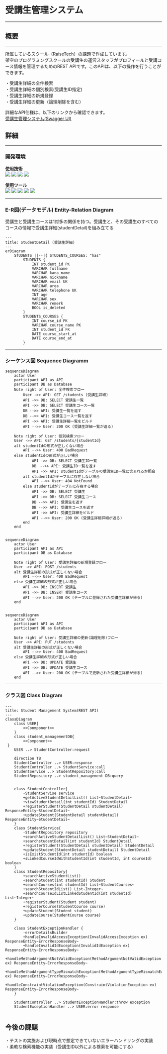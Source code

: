 
# 受講生管理システム

***

## 概要

---
所属しているスクール（RaiseTech）の課題で作成しています。  
架空のプログラミングスクールの受講生の運営スタッフがプロフィールと受講コース情報を管理するためのREST APIです。このAPIは、以下の操作を行うことができます。

・受講生詳細の全件検索  
・受講生詳細の個別検索(受講生ID指定)  
・受講生詳細の新規登録  
・受講生詳細の更新（論理削除を含む）

詳細なAPI仕様は、以下のリンクから確認できます。  
[受講生管理システム(Swagger UI)](https://saway261.github.io/StudentManagement/)

## 詳細

---
### 開発環境

**使用技術**  
<img src="https://img.shields.io/badge/language-Java 21-007396.svg">
<img src="https://img.shields.io/badge/framework-springboot 3.4.3-6DB33F.svg?logo=springboot&logoColor=#000000">
<img src="https://img.shields.io/badge/-MySQL-4479A1.svg?logo=mysql&logoColor=FFFFFF">
<img src="https://img.shields.io/badge/-MyBatis-990000.svg">


**使用ツール**  
<img src="https://img.shields.io/badge/-IntelliJ IDEA-000000.svg?logo=intellijidea&logoColor=FFFFFF">
<img src="https://img.shields.io/badge/-Git-F05032.svg?logo=git&logoColor=F8A899">
<img src="https://img.shields.io/badge/-GitHub-181717.svg?logo=github&logoColor=FFFFFF}">
<img src="https://img.shields.io/badge/-Postman-FF6C37.svg?logo=postman&logoColor=FFFFFF">
<img src="https://img.shields.io/badge/-OpenAPI-6BA539.svg?logo=openapiinitiative&logoColor=FFFFFF">

---
### E-R図(データモデル) Entity-Relation Diagram
受講生と受講生コースは1対多の関係を持つ。受講生と、その受講生のすべてのコースの情報で受講生詳細(studentDetail)を組み立てる

```mermaid
---
title: StudentDetail (受講生詳細)
---
erDiagram
    STUDENTS ||--|{ STUDENTS_COURSES: "has"
        STUDENTS {
            INT student_id PK
            VARCHAR fullname 
            VARCHAR kana_name 
            VARCHAR nickname 
            VARCHAR email UK
            VARCHAR area
            VARCHAR telephone UK
            INT age
            VARCHAR sex
            VARCHAR remerk
            BOOL is_deleted
        }
        STUDENTS_COURSES {
            INT course_id PK
            VARCHAR course_name PK
            INT student_id FK
            DATE course_start_at
            DATE course_end_at
        }
```

---
### シーケンス図 Sequence Diagramm
```mermaid
sequenceDiagram
    actor User
    participant API as API
    participant DB as Database
    Note right of User: 全件検索フロー
        User ->> API: GET /students (受講生詳細)
        API ->> DB: SELECT 受講生一覧
        API ->> DB: SELECT 受講生コース一覧
        DB -->> API: 受講生一覧を返す
        DB -->> API: 受講生コース一覧を返す
        API ->> API: 受講生詳細一覧をビルド
        API -->> User: 200 OK (受講生詳細一覧が返る)

    Note right of User: 個別検索フロー
    User ->> API: GET /students/{studentId}
    alt studentIdの形式が正しくない場合
        API -->> User: 400 BadRequest
    else studentIdの形式が正しい場合
            API ->> DB: SELECT 受講生ID一覧
            DB　-->> API: 受講生ID一覧を返す
            API ->> API: studentIdがテーブルの受講生ID一覧に含まれるか照会
        alt studentIdがテーブルに存在しない場合
            API -->> User: 404 NotFound
        else studentIdがテーブルに存在する場合
            API ->> DB: SELECT 受講生
            API ->> DB: SELECT 受講生コース
            DB -->> API: 受講生を返す
            DB -->> API: 受講生コースを返す
            API ->> API: 受講生詳細をビルド
            API -->> User: 200 OK (受講生詳細詳細が返る)
        end
    end

```

```mermaid

sequenceDiagram
    actor User
    participant API as API
    participant DB as Database
    
    Note right of User: 受講生詳細の新規登録フロー
    User ->> API: POST /students
    alt 受講生詳細の形式が正しくない場合
        API -->> User: 400 BadRequest
    else 受講生詳細の形式が正しい場合
        API ->> DB: INSERT 受講生
        API ->> DB: INSERT 受講生コース
        API -->> User: 200 OK (テーブルに登録された受講生詳細が帰る)
    end
    
```

```mermaid
sequenceDiagram
    actor User
    participant API as API
    participant DB as Database
    
    Note right of User: 受講生詳細の更新(論理削除)フロー
    User ->> API: PUT /students
    alt 受講生詳細の形式が正しくない場合
        API -->> User: 400 BadRequest
    else 受講生詳細の形式が正しい場合
        API ->> DB: UPDATE 受講生
        API ->> DB: UPDATE 受講生コース
        API -->> User: 200 OK (テーブルで更新された受講生詳細が帰る)
    end
```
---

### クラス図 Class Diagram

```mermaid
---
title: Student Management System(REST API)
---
classDiagram
    class USER{
        <<Conmponent>>
    }
    class student_managementDB{
        <<Component>>
 }
    USER ..> StudentController:request
    
    direction TB
    StudentController ..> USER:response
    StudentController ..> StudentService:call
    StudentService ..> StudentRepository:call
    StudentRepository ..> student_management DB:query
    

    class StudentController{
        -StudentServise service
        +getActiveStudentDetailList() List~StudentDetail~
        +viewStudentDetail(int studentId) StudentDetail
        +registerStudent(StudentDetail studentDetail) ResponseEntity~StudentDetail~
        +updateStudent(StudentDetail studentDetail) ResponseEntity~StudentDetail~
    }
    class StudentService{
        -StudentRepository repository
        +searchActiveStudentDetailList() List~StudentDetail~
        +searchstudentDetail(int studentId) StudentDetail
        +registerStudent(StudentDetail studentDetail) StudentDetail
        +updateStudent(StudentDetail studentDetail) StudentDetail
        +isExistStudentId(int studentId) boolean
        +sLinkedCourseIdWithStudentId(int studentId, int courseId) boolean
    }
    class StudentRepository{
        +searchActiveStudentList()
        +searchStudent(int studentId) Student
        +searchCourses(int studentId) List~StudentCourses~
        +searchStudentIdList() List~Integer~
        +searchCourseIdListLinkedStudentId(int studentId) List~Integer~
        +registerStudent(Student student)
        +registerCourse(StudentCourse course)
        +updateStudent(Student student)
        +updateCourse(StudentCourse course)
    }

    class StudentExceptionHandler {
        -errorDetailsBuilder
        +handleInvalidAccessException(InvalidAccessException ex) ResponseEntity~ErrorResponseBody~
        +handleInvalidIdException(InvalidIdException ex) ResponseEntity~ErrorResponseBody~
        +handleMethodArgumentNotValidException(MethodArgumentNotValidException ex) ResponseEntity~ErrorResponseBody~
        +handleMethodArgumentTypeMismatchException(MethodArgumentTypeMismatchException ex) ResponseEntity~ErrorResponseBody~
        +handleConstraintViolationException(ConstraintViolationException ex) ResponseEntity~ErrorResponseBody~
    }

    StudentController ..> StudentExceptionHandler:throw exception
    StudentExceptionHandler ..> USER:error response
  

```


## 今後の課題
・テストの実施および現時点で想定できていないエラーハンドリングの実装  
・柔軟な検索機能の実装（受講生ID以外による検索を可能にする）
